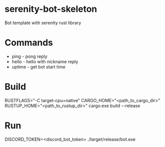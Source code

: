 # serenity-bot-skeleton
Bot template with serenity rust library

# Commands

* ping - pong reply
* hello - hello with nickname reply
* uptime - get bot start time

# Build

RUSTFLAGS="-C target-cpu=native" CARGO_HOME="<path_to_cargo_dir>" RUSTUP_HOME="<path_to_rustup_dir>" cargo.exe build --release

# Run

DISCORD_TOKEN=<discord_bot_token> ./target/release/bot.exe
